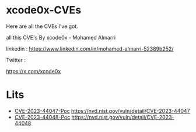 # xcode0x-CVEs
Here are all the CVEs I've got.

all this CVE's By xcode0x - Mohamed Almarri 

linkedin : 
https://www.linkedin.com/in/mohamed-almarri-52389b252/

Twitter :

https://x.com/xcode0x

# Lits 
- [CVE-2023-44047-Poc](https://github.com/xcodeOn1/xcode0x-CVEs/blob/main/CVE/CVE-2023-44047.md)
https://nvd.nist.gov/vuln/detail/CVE-2023-44047
- [CVE-2023-44048-Poc](https://github.com/xcodeOn1/xcode0x-CVEs/blob/main/CVE/CVE-2023-44048.md)
https://nvd.nist.gov/vuln/detail/CVE-2023-44048

